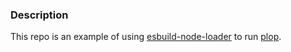 ### Description

This repo is an example of using [esbuild-node-loader](https://github.com/antfu/esbuild-node-loader) to run [plop](https://github.com/plopjs/plop).
